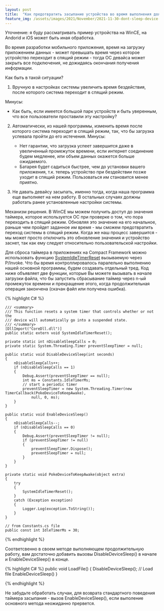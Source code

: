 ```yaml
---
layout: post
title:  "Как предотвратить засыпание устройства во время выполнения долгой задачи, но сохранить энергосберегающий режим работы"
feature_img: /assets/images/2021/November/2021-11-30-dont-sleep-device-when-work/date_and_time_wince.gif
---
```


Уточнение: я буду рассматривать пример устройства на WinCE, на Andorid и iOS может быть иная обработка.

Во время разработки мобильного приложения, время на загрузку приложением данных  - может превышать время через которое устройство переходит в спящий режим - тогда ОС девайса может закрыть все подключения, не дожидаясь окончания получения информации. 

Как быть в такой ситуации?

1. Вручную в настройках системы увеличить время бездействия, после которого система переходит в спящий режим. 

Минусы: 
- Как быть, если имеется большой парк устройств и быть уверенным, что все пользователи проставили эту настройку? 

2. Автоматически, из нашей программы, изменить время после которого система переходит в спящий режим, так, что бы загрузка успевала пройти до его истечения. 
    Минусы:
    - Нет гарантии, что загрузка успеет завершится даже в увеличенный промежуток времени, если интернет соединение будем медленее, или объем данных окажется больше ожидаемого.
    - Батарея будет садиться быстрее, чем до установки вашего приложения, т.к. теперь устройство при бездействии позже уходит в спящий режим. Пользоваться им становится менее приятно.

3. Не давать девайсу засыпать, именно тогда, когда наша программа еще выполняет на нем работу. В остальных случаях должны работать ранее установленные настройки системы.

Механизм решения.
В WinCE мы можем получить доступ до значения таймера, которое используется ОС при проверке о том, что пора переходить в спящий режим. 
Обновляя это значение на его начальное, раньше чем пройдет заданное им время - мы сможем предотвратить переход системы в спящий режим. 
Когда же наш процесс завершится - мы может просто отключить это обновление значения и устройство заснет, так как ему следует относительно пользовательской настройки.


Для сброса таймера в приложениях на Compact Framework можно использовать функцию [SystemIdleTimerReset](https://www.pinvoke.net/default.aspx/coredll/SystemIdleTimerReset.html) вызываемую через P/Invoke. 
Что бы время контроллировалось паралельно выполнению нашей основной программы, будем создавать отдельный тред.
Код ниже объявляет две функции, которые Вы можете вызывать в начале загрузки файла, что бы запустить сбрасывание таймер через n-ый промежуток времени и прекращение этого, когда продолжительная операция закончена (скачан файл или получена ошибка).

{% highlight C# %}


    /// <summary>
    /// This function resets a system timer that controls whether or not the
    /// device will automatically go into a suspended state.
    /// </summary>
    [DllImport("CoreDll.dll")]
    public static extern void SystemIdleTimerReset();

    private static int nDisableSleepCalls = 0;
    private static System.Threading.Timer preventSleepTimer = null;

    public static void DisableDeviceSleep(int seconds)
    {
        nDisableSleepCalls++;
        if (nDisableSleepCalls == 1)
        {
            Debug.Assert(preventSleepTimer == null);
            int ms = Constants.IdleTimerMs;
            // start a periodic timer
            preventSleepTimer = new System.Threading.Timer(new TimerCallback(PokeDeviceToKeepAwake),
                null, 0, ms);
        }
    }

    public static void EnableDeviceSleep()
    {
        nDisableSleepCalls--;
        if (nDisableSleepCalls == 0)
        {
            Debug.Assert(preventSleepTimer != null);
            if (preventSleepTimer != null)
            {
                preventSleepTimer.Dispose();
                preventSleepTimer = null;
            }
        }
    }

    private static void PokeDeviceToKeepAwake(object extra)
    {
        try
        {
            SystemIdleTimerReset();
        }
        catch (Exception exception)
        {
            Logger.Log(exception.ToString());
        }
    }

    // from Constants.cs file
    public const int IdleTimerMs = 30;

{% endhighlight %}

Соответсвенно в своем методе выполняющем продолжительную работу, вам достаточно добавить вызовы DisableDeviceSleep() в начале и EnableDeviceSleep() в конце.


{% highlight C# %}
       public void LoadFile()
        {
            DisableDeviceSleep();
            // Load file
            EnableDeviceSleep()
        }

{% endhighlight %}

Не забудьте обработать случаи, для возврата стандартного поведения таймера засыпания - вызов EnableDeviceSleep(), если выполение основного метода неожиданно прервется.